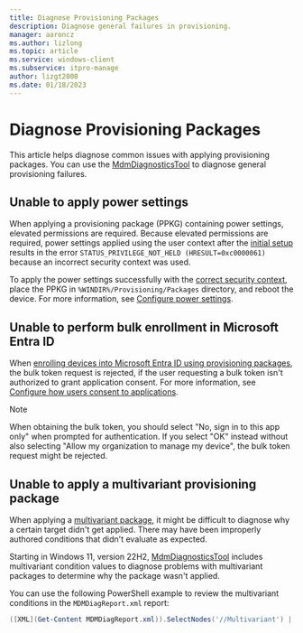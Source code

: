 ```yaml
---
title: Diagnose Provisioning Packages
description: Diagnose general failures in provisioning.
manager: aaroncz
ms.author: lizlong 
ms.topic: article
ms.service: windows-client
ms.subservice: itpro-manage
author: lizgt2000
ms.date: 01/18/2023
---
```


# Diagnose Provisioning Packages

This article helps diagnose common issues with applying provisioning packages. You can use the [MdmDiagnosticsTool](/windows/client-management/diagnose-mdm-failures-in-windows-10) to diagnose general provisioning failures.

## Unable to apply power settings

When applying a provisioning package (PPKG) containing power settings, elevated permissions are required. Because elevated permissions are required, power settings applied using the user context after the [initial setup](/windows/configuration/provisioning-packages/provisioning-apply-package#after-initial-setup) results in the error `STATUS_PRIVILEGE_NOT_HELD (HRESULT=0xc0000061)` because an incorrect security context was used.

To apply the power settings successfully with the [correct security context](/windows/win32/services/localsystem-account), place the PPKG in `%WINDIR%/Provisioning/Packages` directory, and reboot the device. For more information, see [Configure power settings](/windows-hardware/customize/power-settings/configure-power-settings).

<a name='unable-to-perform-bulk-enrollment-in-azure-ad'></a>

## Unable to perform bulk enrollment in Microsoft Entra ID

When [enrolling devices into Microsoft Entra ID using provisioning packages](https://techcommunity.microsoft.com/t5/intune-customer-success/bulk-join-a-windows-device-to-azure-ad-and-microsoft-endpoint/ba-p/2381400), the bulk token request is rejected, if the user requesting a bulk token isn't authorized to grant application consent. For more information, see [Configure how users consent to applications](/azure/active-directory/manage-apps/configure-user-consent).

> [!NOTE]
> When obtaining the bulk token, you should select "No, sign in to this app only" when prompted for authentication. If you select "OK" instead without also selecting "Allow my organization to manage my device", the bulk token request might be rejected.

## Unable to apply a multivariant provisioning package

When applying a [multivariant package](/windows/configuration/provisioning-packages/provisioning-multivariant), it might be difficult to diagnose why a certain target didn't get applied. There may have been improperly authored conditions that didn't evaluate as expected.

Starting in Windows 11, version 22H2, [MdmDiagnosticsTool](/windows/client-management/diagnose-mdm-failures-in-windows-10) includes multivariant condition values to diagnose problems with multivariant packages to determine why the package wasn't applied.

You can use the following PowerShell example to review the multivariant conditions in the `MDMDiagReport.xml` report:

```powershell
([XML](Get-Content MDMDiagReport.xml)).SelectNodes('//Multivariant') | Select -ExpandProperty Condition
```
